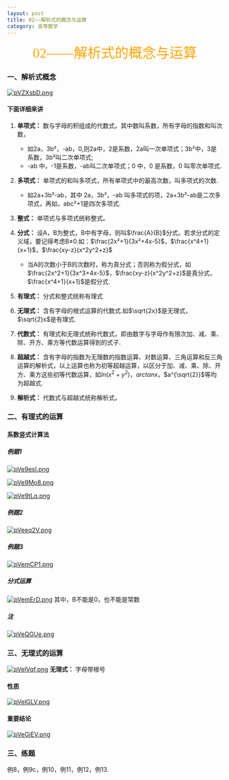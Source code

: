 ```yaml
---
layout: post
title: 02——解析式的概念与运算
category: 高等数学
---
```


<center><font face = "楷体" size = 6 color = orange>02——解析式的概念与运算</font></center>

### 一、解析式概念

[![pVZXsbD.png](https://s21.ax1x.com/2025/06/23/pVZXsbD.png)](https://imgse.com/i/pVZXsbD)

#### 下面详细来讲
1. **单项式：** 数与字母的积组成的代数式，其中数叫系数，所有字母的指数和叫次数，
   - 如2a，3b²，-ab，0,则2a中，2是系数，2a叫一次单项式；3b²中，3是系数，3b²叫二次单项式;
   - -ab 中，-1是系数，-ab叫二次单项式；0 中，0 是系数，0 叫零次单项式.

2. **多项式：** 单项式的和叫多项式，所有单项式中的最高次数，叫多项式的次数.
   - 如2a+3b²-ab，其中 2a，3b²，-ab 叫多项式的项，2a+3b²-ab是二次多项式，再如，abc²+1是四次多项式.

3. **整式：** 单项式与多项式统称整式。

4. **分式：** 设A，B为整式，B中有字母，则叫$\frac{A}{B}$分式。若求分式的定义域，要记得考虑B≠0.如：$\frac{2x²+1}{3x²+4x-5}$，$\frac{x^4+1}{x+1}$，$\frac{xy-z}{x^2y^2+z}$
   - 当A的次数小于B的次数时，称为真分式；否则称为假分式，如$\frac{2x^2+1}{3x^3+4x-5}$，$\frac{xy-z}{x^2y^2+z}$是真分式，$\frac{x^4+1}{x+1}$是假分式.

5. **有理式：**  分式和整式统称有理式
6. **无理式：** 含有字母的根式运算的代数式.如$\sqrt{2x}$是无理式，$\sqrt{2}x$是有理式.
7. **代数式：** 有理式和无理式统称代数式，即由数字与字母作有限次加、减、乘、除、开方、乘方等代数运算得到的式子.
8. **超越式：** 含有字母的指数为无理数的指数运算、对数运算、三角运算和反三角运算的解析式，以上运算也称为初等超越运算，以区分于加、减、乘、除、开方、乘方这些初等代数运算，如$ln(x^2+y^2)$，$arctanx$，$a^{\sqrt{2}}$等均为超越式.
9. **解析式：** 代数式与超越式统称解析式，

### 二、有理式的运算
#### 系数竖式计算法

##### 例题1
[![pVe9esI.png](https://s21.ax1x.com/2025/06/23/pVe9esI.png)](https://imgse.com/i/pVe9esI)

[![pVe9Mo8.png](https://s21.ax1x.com/2025/06/23/pVe9Mo8.png)](https://imgse.com/i/pVe9Mo8)

[![pVe9tLq.png](https://s21.ax1x.com/2025/06/23/pVe9tLq.png)](https://imgse.com/i/pVe9tLq)

##### 例题2
[![pVeeq2V.png](https://s21.ax1x.com/2025/06/24/pVeeq2V.png)](https://imgse.com/i/pVeeq2V)

##### 例题3
[![pVemCP1.png](https://s21.ax1x.com/2025/06/24/pVemCP1.png)](https://imgse.com/i/pVemCP1)

##### 分式运算
[![pVemErD.png](https://s21.ax1x.com/2025/06/24/pVemErD.png)](https://imgse.com/i/pVemErD)
其中，B不能是0，也不能是常数

##### 注
[![pVeQGUe.png](https://s21.ax1x.com/2025/06/24/pVeQGUe.png)](https://imgse.com/i/pVeQGUe)

### 三、无理式的运算

[![pVelVqf.png](https://s21.ax1x.com/2025/06/24/pVelVqf.png)](https://imgse.com/i/pVelVqf)
**无理式：** 字母带根号

#### 性质
[![pVelGLV.png](https://s21.ax1x.com/2025/06/24/pVelGLV.png)](https://imgse.com/i/pVelGLV)

#### 重要结论
[![pVeGjEV.png](https://s21.ax1x.com/2025/06/24/pVeGjEV.png)](https://imgse.com/i/pVeGjEV)

### 三、练题
例8，例9c，例10，例11，例12，例13.